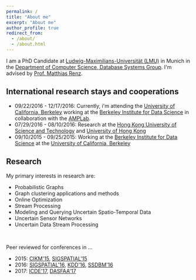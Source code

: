 ```yaml
---
permalink: /
title: "About me"
excerpt: "About me"
author_profile: true
redirect_from: 
  - /about/
  - /about.html
---
```


<!--This is the front page of your Github pages website! This repository was forked from the [Minimal Mistakes Jekyll Theme](https://mmistakes.github.io/minimal-mistakes/) by Michael Rose. 

You can use all kinds of markdown here. See [the guide](/markdown/).

## Images
![alt text](/images/500x300.png "Logo Title Text 1")-->

I am a PhD Candidate at <a href="http://www.uni-muenchen.de">Ludwig-Maximilians-Universit&auml;t (LMU)</a> in Munich in the <a href="http://www.dbs.ifi.lmu.de/cms/Hauptseite">Department of Computer Science, Database Systems Group</a>.
I'm advised by <a href="https://cos.gmu.edu/cds/faculty-profile-matthias-renz/">Prof. Matthias Renz</a>. 

## International research stays and cooperations
<ul>
<li>09/22/2016 - 12/17/2016: Currently, i'm attending the <a href="http://www.berkeley.edu">University of California, Berkeley</a> working at the <a href="https://bids.berkeley.edu">Berkeley Institute for Data Science</a> in collaboration with the <a href="https://amplab.cs.berkeley.edu">AMPLab</a>.</li>
<li>07/29/2016 - 08/10/2016: Research at the <a href="http://www.ust.hk">Hong Kong University of Science and Technology</a> and <a href="http://www.hku.hk">University of Hong Kong</a></li>
<li>09/10/2015 - 09/25/2015: Working at the <a href="https://bids.berkeley.edu">Berkeley Institute for Data Science</a> at the <a href="http://www.berkeley.edu">University of California, Berkeley</a></li>
</ul>

## Research 
My primary interests in research are: 
<ul>
<li>Probabilistic Graphs</li>
<li>Graph clustering applications and methods</li>
<li>Online Optimization</li>
<li>Stream Processing</li>
<li>Modeling and Querying Uncertain Spatio-Temporal Data</li>
<!--<li>Probabilistic Query Processing and Similarity Search in Uncertain Data</li>-->
<li>Uncertain Sensor Networks</li>
<li>Uncertain Data Stream Processing</li>
</ul>
<br/>

Peer reviewed for conferences in ...
<ul>
<li>2015: <a href="http://www.cikm-2015.org">CIKM'15</a>, <a href="http://sigspatial2015.sigspatial.org">SIGSPATIAL'15</a></li>
<li>2016: <a href="http://sigspatial2016.sigspatial.org">SIGSPATIAL'16</a>, <a href="http://www.kdd.org/kdd2016/">KDD'16</a>, <a href="http://ssdbm2016.org">SSDBM'16</a></li>
<li>2017: <a href="http://icde2017.sdsc.edu">ICDE'17</a>, <a href="http://ada.suda.edu.cn/dasfaa2017/">DASFAA'17</a></li>
</ul>

